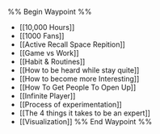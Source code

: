 %% Begin Waypoint %%
- [[10,000 Hours]]
- [[1000 Fans]]
- [[Active Recall Space Repition]]
- [[Game vs Work]]
- [[Habit & Routines]]
- [[How to be heard while stay quite]]
- [[How to become more Interesting]]
- [[How To Get People To Open Up]]
- [[Infinite Player]]
- [[Process of experimentation]]
- [[The 4 things it takes to be an expert]]
- [[Visualization]]
%% End Waypoint %%
